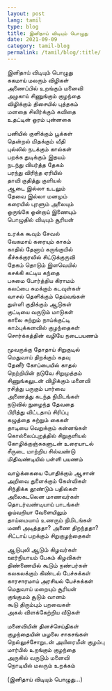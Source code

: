 ```yaml
---
layout: post
lang: tamil
type: blog
title: இனிதாய் விடியும் பொழுது
date: 2021-09-09
category: tamil-blog
permalink: /tamil/blog/:title/
---
```


இனிதாய் விடியும் பொழுது <br/>
சுகமாய் மலரும் விழிகள் <br/>
அணைப்பில் உறங்கும் மனைவி <br/>
அழகாய் சிணுங்கும் குழந்தை <br/>
விழிக்கும் திசையில் புத்தகம் <br/>
மனதை சிலிர்க்கும் கவிதை <br/>
உதட்டின் ஓரம் புன்னகை

பனியில் குளிக்கும் பூக்கள் <br/>
தென்றல் மிதக்கும் வீதி <br/>
புல்லில் நடக்கும் கால்கள் <br/>
பறக்க துடிக்கும் இதயம் <br/>
நடந்து வியர்த்த தேகம் <br/>
பரந்து விரிந்த ஏரியில் <br/>
தாவி குதித்து குளியல் <br/>
ஆடை இல்லா உடலும் <br/>
தேவை இல்லா மனமும் <br/>
கரையில் புரளும் அலையும் <br/>
ஒருங்கே ஒன்றாய் இணையும் <br/>
பொழுதில் விடியும் சூரியன்

உரக்க கூவும் சேவல் <br/>
வேகமாய் கரையும் காகம் <br/>
காதில் தேனாய் கருங்குயில் <br/>
கீச்சுக்குரலில் சிட்டுக்குருவி <br/>
தேகம் தொடும் இளவெயில் <br/>
கசக்கி கட்டிய கந்தை <br/>
பசுமை போர்த்திய கிராமம் <br/>
கலப்பை சுமக்கும் கடவுள்கள் <br/>
வாசல் தெளிக்கும் தெய்வங்கள் <br/>
துள்ளி குதிக்கும் ஆடுகள் <br/>
குட்டியை வருடும் மாடுகள் <br/>
காலை சுற்றும் நாய்க்குட்டி <br/>
காம்புக்கனவில் குழந்தைகள் <br/>
சொர்க்கத்தின் வழியே நடைபயணம்

மூவருக்கு தோதாய் சிறுகுடில் <br/>
மெதுவாய் திறக்கும் கதவு <br/>
தேனீர் கோப்பையில் காதல் <br/>
நெற்றியின் நடுவே சிறுமுத்தம் <br/>
சிணுங்கலுடன் விழிக்கும் மனைவி <br/>
ரசித்து பருகும் பார்வை <br/>
அணைத்து கடந்த நிமிடங்கள் <br/>
நடுவில் நுழைந்த தேவதை <br/>
பிரித்து விட்டதாய் சிரிப்பு <br/>
கழுத்தை சுற்றும் கைகள் <br/>
தாடியை வெறுக்கும் கன்னங்கள் <br/>
கொல்லைப்புறத்தில் சிறுகுளியல் <br/>
கோழிக்குஞ்சுகளுடன் உரையாடல் <br/>
சீருடை மாற்றிய சில்வண்டு <br/>
மிதிவண்டியில் பள்ளி பயணம்

வாழ்க்கையை போதிக்கும் ஆசான் <br/>
அறிவை துளைக்கும் கேள்விகள் <br/>
சிந்திக்க தூண்டும் பதில்கள் <br/>
அலைகடலென மாணவர்கள் <br/>
தொடர்வண்டியாய் பாடங்கள் <br/>
ஓய்வறியா வேளையிலும் <br/>
தாய்மையாய் உணரும் நிமிடங்கள் <br/>
மணி அடித்ததா? அணை திறந்ததா? <br/>
சிட்டாய் பறக்கும் சிறுகுழந்தைகள்

ஆடுபுலி ஆடும் கிழவர்கள் <br/>
ஊர்நியாயம் பேசும் கிழவிகள் <br/>
திண்ணையில் கூடும் நண்பர்கள் <br/>
கலகலக்கும் கிண்டல் பேச்சுக்கள் <br/>
காரசாரமாய் அரசியல் பேச்சுக்கள் <br/>
மெதுவாய் மறையும் சூரியன் <br/>
குங்குமம் சூடும் வானம் <br/>
கூடு திரும்பும் பறவைகள் <br/>
அகல் விளக்கேற்றிய வீடுகள்

மனைவியின் தினச்செய்திகள் <br/>
குழந்தையின் மழலை சாகசங்கள் <br/>
நெல்லுச்சோறுடன் அயிரைமீன் குழம்பு <br/>
மார்பில் உறங்கும் குழந்தை <br/>
அருகில் வருடும் மனைவி <br/>
நொடியில் மலரும் உறக்கம்

(இனிதாய் விடியும் பொழுது...)
